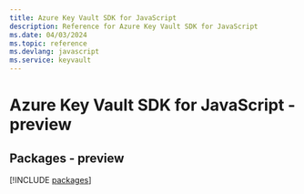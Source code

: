 ```yaml
---
title: Azure Key Vault SDK for JavaScript
description: Reference for Azure Key Vault SDK for JavaScript
ms.date: 04/03/2024
ms.topic: reference
ms.devlang: javascript
ms.service: keyvault
---
```

# Azure Key Vault SDK for JavaScript - preview
## Packages - preview
[!INCLUDE [packages](key-vault-index.md)]